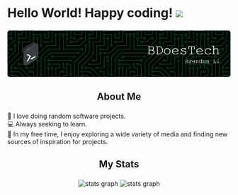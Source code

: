 # Hello World! Happy coding! <img src="https://raw.githubusercontent.com/MartinHeinz/MartinHeinz/master/wave.gif" width="30px">

###
<style> 
  #banner{
    border-radius:5px;
  }
</style>

<div align="center">
  <img id ="banner" height="" src="https://raw.githubusercontent.com/bdoestech/bdoestech/main/github_banner.png"/>
</div>

###

<h2 align="center">About Me</h2>

###

🤖 I love doing random software projects.\
💻 Always seeking to learn.\
🌟 In my free time, I enjoy exploring a wide variety of media and finding new sources of inspiration for projects.
###

<h2 align="center">My Stats</h2>

###

<div align="center">
  <img src="http://github-profile-summary-cards.vercel.app/api/cards/profile-details?username=bdoestech&theme=bear" width=750  alt="stats graph"/>
  <img src="https://github-readme-stats.vercel.app/api/top-langs/?username=bdoestech&theme=bear" width=400  alt="stats graph"/>
</div>

###
